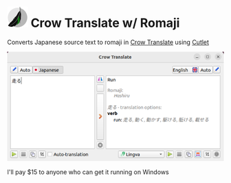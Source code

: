 # ![Crow Translate logo](data/icons/app/48-apps-crow-translate.png) Crow Translate w/ Romaji

Converts Japanese source text to romaji in [Crow Translate](https://github.com/crow-translate/crow-translate) using [Cutlet](https://github.com/polm/cutlet)

<p align="center">
  <img src="https://raw.githubusercontent.com/Brandyn-Davis/crow-translate-romaji/master/data/screenshots/crow-romaji-screenshot.png">
</p>

I'll pay $15 to anyone who can get it running on Windows
